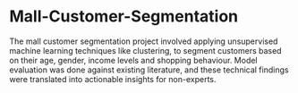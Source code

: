 # Mall-Customer-Segmentation
The mall customer segmentation project involved applying unsupervised machine learning techniques like clustering, to segment customers based on their age, gender, income levels and shopping behaviour.
Model evaluation was done against existing literature, and these technical findings were translated into actionable insights for non-experts.
